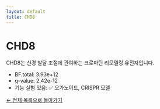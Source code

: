 ```yaml
---
layout: default
title: CHD8
---
```


# CHD8

CHD8는 신경 발달 조절에 관여하는 크로마틴 리모델링 유전자입니다.

- BF.total: 3.93e+12
- q-value: 2.42e-12
- 기능 실험 있음: ✅ 오가노이드, CRISPR 모델

[← 전체 목록으로 돌아가기](/index.html)
